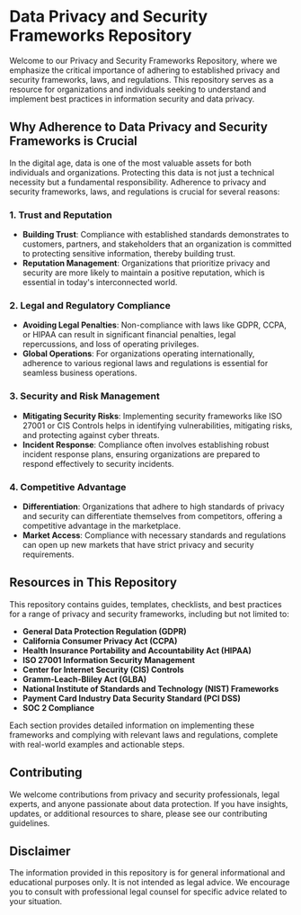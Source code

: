 # Data Privacy and Security Frameworks Repository

Welcome to our Privacy and Security Frameworks Repository, where we emphasize the critical importance of adhering to established privacy and security frameworks, laws, and regulations. This repository serves as a resource for organizations and individuals seeking to understand and implement best practices in information security and data privacy.

## Why Adherence to Data Privacy and Security Frameworks is Crucial

In the digital age, data is one of the most valuable assets for both individuals and organizations. Protecting this data is not just a technical necessity but a fundamental responsibility. Adherence to privacy and security frameworks, laws, and regulations is crucial for several reasons:

### 1. Trust and Reputation
- **Building Trust**: Compliance with established standards demonstrates to customers, partners, and stakeholders that an organization is committed to protecting sensitive information, thereby building trust.
- **Reputation Management**: Organizations that prioritize privacy and security are more likely to maintain a positive reputation, which is essential in today's interconnected world.

### 2. Legal and Regulatory Compliance
- **Avoiding Legal Penalties**: Non-compliance with laws like GDPR, CCPA, or HIPAA can result in significant financial penalties, legal repercussions, and loss of operating privileges.
- **Global Operations**: For organizations operating internationally, adherence to various regional laws and regulations is essential for seamless business operations.

### 3. Security and Risk Management
- **Mitigating Security Risks**: Implementing security frameworks like ISO 27001 or CIS Controls helps in identifying vulnerabilities, mitigating risks, and protecting against cyber threats.
- **Incident Response**: Compliance often involves establishing robust incident response plans, ensuring organizations are prepared to respond effectively to security incidents.

### 4. Competitive Advantage
- **Differentiation**: Organizations that adhere to high standards of privacy and security can differentiate themselves from competitors, offering a competitive advantage in the marketplace.
- **Market Access**: Compliance with necessary standards and regulations can open up new markets that have strict privacy and security requirements.

## Resources in This Repository

This repository contains guides, templates, checklists, and best practices for a range of privacy and security frameworks, including but not limited to:

- **General Data Protection Regulation (GDPR)**
- **California Consumer Privacy Act (CCPA)**
- **Health Insurance Portability and Accountability Act (HIPAA)**
- **ISO 27001 Information Security Management**
- **Center for Internet Security (CIS) Controls**
- **Gramm-Leach-Bliley Act (GLBA)**
- **National Institute of Standards and Technology (NIST) Frameworks**
- **Payment Card Industry Data Security Standard (PCI DSS)**
- **SOC 2 Compliance**

Each section provides detailed information on implementing these frameworks and complying with relevant laws and regulations, complete with real-world examples and actionable steps.

## Contributing

We welcome contributions from privacy and security professionals, legal experts, and anyone passionate about data protection. If you have insights, updates, or additional resources to share, please see our contributing guidelines.

## Disclaimer

The information provided in this repository is for general informational and educational purposes only. It is not intended as legal advice. We encourage you to consult with professional legal counsel for specific advice related to your situation.
